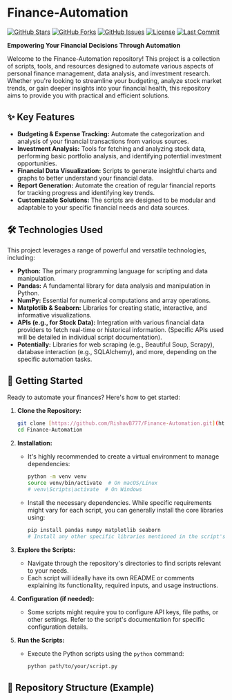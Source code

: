 # Finance-Automation

[![GitHub Stars](https://img.shields.io/github/stars/RishavB777/Finance-Automation?style=social)](https://github.com/RishavB777/Finance-Automation/stargazers)
[![GitHub Forks](https://img.shields.io/github/forks/RishavB777/Finance-Automation?style=social)](https://github.com/RishavB777/Finance-Automation/network/members)
[![GitHub Issues](https://img.shields.io/github/issues/RishavB777/Finance-Automation)](https://github.com/RishavB777/Finance-Automation/issues)
[![License](https://img.shields.io/github/license/RishavB777/Finance-Automation)](https://github.com/RishavB777/Finance-Automation/blob/main/LICENSE)
[![Last Commit](https://img.shields.io/github/last-commit/RishavB777/Finance-Automation)](https://github.com/RishavB777/Finance-Automation/commits/main)

**Empowering Your Financial Decisions Through Automation**

Welcome to the Finance-Automation repository! This project is a collection of scripts, tools, and resources designed to automate various aspects of personal finance management, data analysis, and investment research. Whether you're looking to streamline your budgeting, analyze stock market trends, or gain deeper insights into your financial health, this repository aims to provide you with practical and efficient solutions.

## ✨ Key Features

* **Budgeting & Expense Tracking:** Automate the categorization and analysis of your financial transactions from various sources.
* **Investment Analysis:** Tools for fetching and analyzing stock data, performing basic portfolio analysis, and identifying potential investment opportunities.
* **Financial Data Visualization:** Scripts to generate insightful charts and graphs to better understand your financial data.
* **Report Generation:** Automate the creation of regular financial reports for tracking progress and identifying key trends.
* **Customizable Solutions:** The scripts are designed to be modular and adaptable to your specific financial needs and data sources.

## 🛠️ Technologies Used

This project leverages a range of powerful and versatile technologies, including:

* **Python:** The primary programming language for scripting and data manipulation.
* **Pandas:** A fundamental library for data analysis and manipulation in Python.
* **NumPy:** Essential for numerical computations and array operations.
* **Matplotlib & Seaborn:** Libraries for creating static, interactive, and informative visualizations.
* **APIs (e.g., for Stock Data):** Integration with various financial data providers to fetch real-time or historical information. (Specific APIs used will be detailed in individual script documentation).
* **Potentially:** Libraries for web scraping (e.g., Beautiful Soup, Scrapy), database interaction (e.g., SQLAlchemy), and more, depending on the specific automation tasks.

## 🚀 Getting Started

Ready to automate your finances? Here's how to get started:

1.  **Clone the Repository:**
    ```bash
    git clone [https://github.com/RishavB777/Finance-Automation.git](https://github.com/RishavB777/Finance-Automation.git)
    cd Finance-Automation
    ```

2.  **Installation:**
    * It's highly recommended to create a virtual environment to manage dependencies:
        ```bash
        python -m venv venv
        source venv/bin/activate  # On macOS/Linux
        # venv\Scripts\activate  # On Windows
        ```
    * Install the necessary dependencies. While specific requirements might vary for each script, you can generally install the core libraries using:
        ```bash
        pip install pandas numpy matplotlib seaborn
        # Install any other specific libraries mentioned in the script's documentation
        ```

3.  **Explore the Scripts:**
    * Navigate through the repository's directories to find scripts relevant to your needs.
    * Each script will ideally have its own README or comments explaining its functionality, required inputs, and usage instructions.

4.  **Configuration (if needed):**
    * Some scripts might require you to configure API keys, file paths, or other settings. Refer to the script's documentation for specific configuration details.

5.  **Run the Scripts:**
    * Execute the Python scripts using the `python` command:
        ```bash
        python path/to/your/script.py
        ```

## 📂 Repository Structure (Example)
